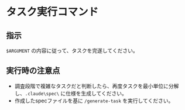 # タスク実行コマンド

## 指示
`$ARGUMENT` の内容に従って、タスクを完遂してください。

## 実行時の注意点
- 調査段階で複雑なタスクだと判断したら、再度タスクを最小単位に分解し、`.claude\spec\` に仕様を生成してください。
- 作成したspecファイルを基に `/generate-task` を実行してください。